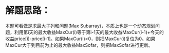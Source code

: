 解题思路：
===
本题可看做是求最大子列和问题(Max Subarray)，本质上也是一个动态规划问题，利用第i天的最大收益MaxCur(i)等于第i-1天的最大收益MaxCur(i-1)+今天的收益price[i]-price[i-1]。如果MaxCur(i)<0，则把MaxCur(i)复位为0。如果MaxCur大于到目前为止的最大收益MaxSofar，则把MaxSofar进行更新。
